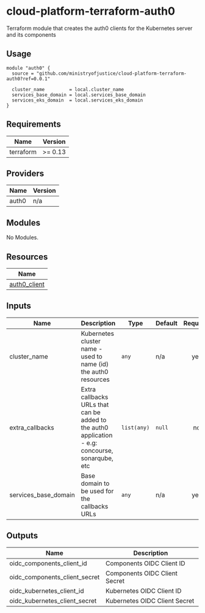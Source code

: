 # cloud-platform-terraform-auth0

Terraform module that creates the auth0 clients for the Kubernetes server and its components

## Usage

```hcl
module "auth0" {
  source = "github.com/ministryofjustice/cloud-platform-terraform-auth0?ref=0.0.1"

  cluster_name         = local.cluster_name
  services_base_domain = local.services_base_domain
  services_eks_domain  = local.services_eks_domain
}
```

<!--- BEGIN_TF_DOCS --->
## Requirements

| Name | Version |
|------|---------|
| terraform | >= 0.13 |

## Providers

| Name | Version |
|------|---------|
| auth0 | n/a |

## Modules

No Modules.

## Resources

| Name |
|------|
| [auth0_client](https://registry.terraform.io/providers/alexkappa/auth0/latest/docs/resources/client) |

## Inputs

| Name | Description | Type | Default | Required |
|------|-------------|------|---------|:--------:|
| cluster\_name | Kubernetes cluster name - used to name (id) the auth0 resources | `any` | n/a | yes |
| extra\_callbacks | Extra callbacks URLs that can be added to the auth0 application - e.g: concourse, sonarqube, etc | `list(any)` | `null` | no |
| services\_base\_domain | Base domain to be used for the callbacks URLs | `any` | n/a | yes |

## Outputs

| Name | Description |
|------|-------------|
| oidc\_components\_client\_id | Components OIDC Client ID |
| oidc\_components\_client\_secret | Components OIDC Client Secret |
| oidc\_kubernetes\_client\_id | Kubernetes OIDC Client ID |
| oidc\_kubernetes\_client\_secret | Kubernetes OIDC Client Secret |

<!--- END_TF_DOCS --->

